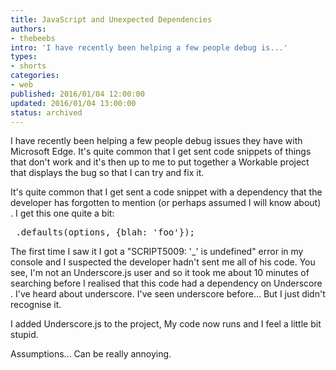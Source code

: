 ```yaml
---
title: JavaScript and Unexpected Dependencies
authors:
- thebeebs
intro: 'I have recently been helping a few people debug is...'
types:
- shorts
categories:
- web
published: 2016/01/04 12:00:00
updated: 2016/01/04 13:00:00
status: archived
---
```


I have recently been helping a few people debug issues they have with Microsoft Edge. It's quite common that I get sent code snippets of things that don't work and it's then up to me to put together a Workable project that displays the bug so that I can try and fix it.

It's quite common that I get sent a code snippet with a dependency that the developer has forgotten to mention (or perhaps assumed I will know about) .  I get this one quite a bit:
<pre>_.defaults(options, {blah: 'foo'});</pre>
The first time I saw it I got a "SCRIPT5009: '_' is undefined" error in my console and I suspected the developer hadn't sent me all of his code. You see, I'm not an Underscore.js user and so it took me about 10 minutes of searching before I realised that this code had a dependency on Underscore . I've heard about underscore. I've seen underscore before... But I just didn't recognise it.

I added Underscore.js to the project, My code now runs and I feel a little bit stupid.

Assumptions... Can be really annoying.